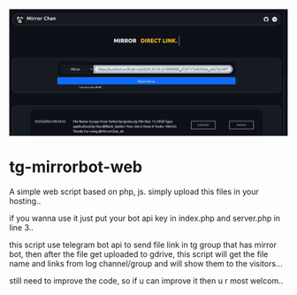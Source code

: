 <img src="https://raw.githubusercontent.com/Tas33n/tg-mirrorbot-web/main/mirrorChan.jpg" align="center" >


# tg-mirrorbot-web
A simple web script based on php, js.
simply upload this files in your hosting..

if you wanna use it just put your bot api key in index.php and server.php in line 3..

this script use telegram bot api to send file link in tg group that has mirror bot, 
then after the file get uploaded to gdrive, this script will get the file name and links from log channel/group and will show them to the visitors...

still need to improve the code, so if u can improve it then u r most welcom..
